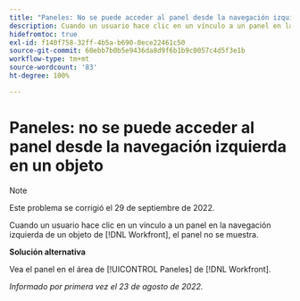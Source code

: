 ```yaml
---
title: "Paneles: No se puede acceder al panel desde la navegación izquierda sobre un objeto"
description: Cuando un usuario hace clic en un vínculo a un panel en la navegación izquierda de un objeto de [!DNL Workfront] , el panel no se muestra.
hidefromtoc: true
exl-id: f140f758-32ff-4b5a-b690-0ece22461c50
source-git-commit: 60ebb7b0b5e9436da8d9f6b1b9c0057c4d5f3e1b
workflow-type: tm+mt
source-wordcount: '83'
ht-degree: 100%

---
```


# Paneles: no se puede acceder al panel desde la navegación izquierda en un objeto

>[!NOTE]
>
>Este problema se corrigió el 29 de septiembre de 2022.

Cuando un usuario hace clic en un vínculo a un panel en la navegación izquierda de un objeto de [!DNL Workfront], el panel no se muestra.

**Solución alternativa**

Vea el panel en el área de [!UICONTROL Paneles] de [!DNL Workfront].

_Informado por primera vez el 23 de agosto de 2022._
